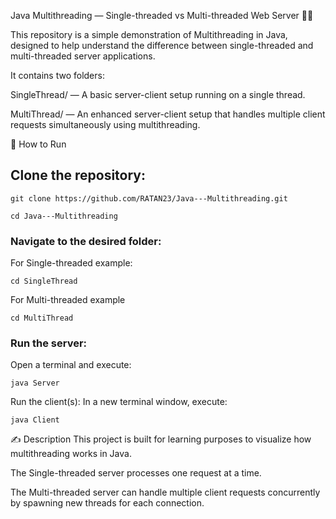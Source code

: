 Java Multithreading — Single-threaded vs Multi-threaded Web Server 🧵🚀

This repository is a simple demonstration of Multithreading in Java, designed to help understand the difference between single-threaded and multi-threaded server applications.

It contains two folders:

SingleThread/ — A basic server-client setup running on a single thread.

MultiThread/ — An enhanced server-client setup that handles multiple client requests simultaneously using multithreading.

🚀 How to Run

## Clone the repository:
```
git clone https://github.com/RATAN23/Java---Multithreading.git
```
```
cd Java---Multithreading
```

### Navigate to the desired folder:

For Single-threaded example:
```
cd SingleThread
```
For Multi-threaded example
```
cd MultiThread
```
### Run the server:
Open a terminal and execute:
```
java Server
```

Run the client(s):
In a new terminal window, execute:
```
java Client
```

✍️ Description
This project is built for learning purposes to visualize how multithreading works in Java.

The Single-threaded server processes one request at a time.

The Multi-threaded server can handle multiple client requests concurrently by spawning new threads for each connection.

